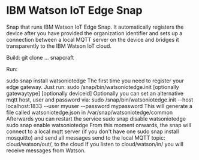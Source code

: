 # IBM Watson IoT Edge Snap

Snap that runs IBM Watson IoT Edge Snap. It automatically registers the device after you have provided the organization identifier and sets up a connection between a local MQTT server on the device and bridges it transparently to the IBM Watson IoT cloud.

Build:
git clone ...
snapcraft

Run:

sudo snap install watsoniotedge
The first time you need to register your edge gateway. Just run:
sudo /snap/bin/watsoniotedge.init <orgid> <key> <token> [optionally gatewaytype] [optionally deviceid]
Optionally you can set an alternative mqtt host, user and password via:
sudo /snap/bin/watsoniotedge.init <orgid> <key> <token> --host localhost:1833 --user myuser --password mypassword
This will generate a file called watsoniotedge.json in /var/snap/watsoniotedge/common
Afterwards you can restart the service
sudo snap disable watsoniotedge
sudo snap enable watsoniotedge
From this moment onwards, the snap will connect to a local mqtt server (if you don't have one sudo snap install mosquitto)
and send all messages send to the local MQTT topic: cloud/watson/out/<optional topic>, to the cloud
If you listen to cloud/watson/in/<optional topic> you will receive messages from Watson.
